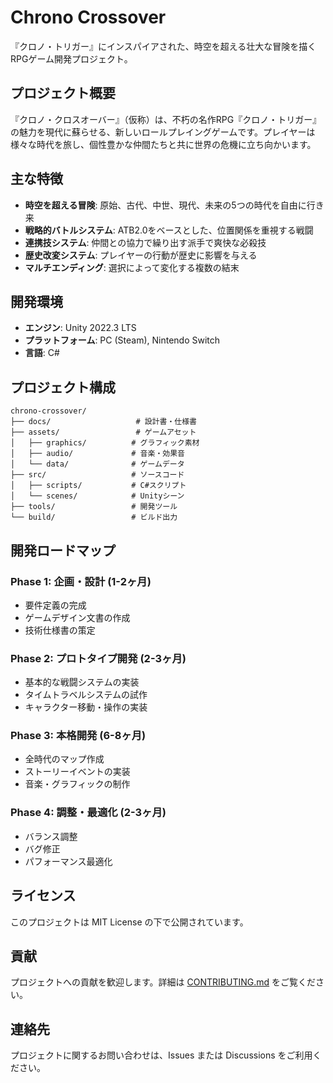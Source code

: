 # Chrono Crossover

『クロノ・トリガー』にインスパイアされた、時空を超える壮大な冒険を描くRPGゲーム開発プロジェクト。

## プロジェクト概要

『クロノ・クロスオーバー』（仮称）は、不朽の名作RPG『クロノ・トリガー』の魅力を現代に蘇らせる、新しいロールプレイングゲームです。プレイヤーは様々な時代を旅し、個性豊かな仲間たちと共に世界の危機に立ち向かいます。

## 主な特徴

- **時空を超える冒険**: 原始、古代、中世、現代、未来の5つの時代を自由に行き来
- **戦略的バトルシステム**: ATB2.0をベースとした、位置関係を重視する戦闘
- **連携技システム**: 仲間との協力で繰り出す派手で爽快な必殺技
- **歴史改変システム**: プレイヤーの行動が歴史に影響を与える
- **マルチエンディング**: 選択によって変化する複数の結末

## 開発環境

- **エンジン**: Unity 2022.3 LTS
- **プラットフォーム**: PC (Steam), Nintendo Switch
- **言語**: C#

## プロジェクト構成

```
chrono-crossover/
├── docs/                   # 設計書・仕様書
├── assets/                 # ゲームアセット
│   ├── graphics/          # グラフィック素材
│   ├── audio/             # 音楽・効果音
│   └── data/              # ゲームデータ
├── src/                   # ソースコード
│   ├── scripts/           # C#スクリプト
│   └── scenes/            # Unityシーン
├── tools/                 # 開発ツール
└── build/                 # ビルド出力
```

## 開発ロードマップ

### Phase 1: 企画・設計 (1-2ヶ月)
- 要件定義の完成
- ゲームデザイン文書の作成
- 技術仕様書の策定

### Phase 2: プロトタイプ開発 (2-3ヶ月)
- 基本的な戦闘システムの実装
- タイムトラベルシステムの試作
- キャラクター移動・操作の実装

### Phase 3: 本格開発 (6-8ヶ月)
- 全時代のマップ作成
- ストーリーイベントの実装
- 音楽・グラフィックの制作

### Phase 4: 調整・最適化 (2-3ヶ月)
- バランス調整
- バグ修正
- パフォーマンス最適化

## ライセンス

このプロジェクトは MIT License の下で公開されています。

## 貢献

プロジェクトへの貢献を歓迎します。詳細は [CONTRIBUTING.md](CONTRIBUTING.md) をご覧ください。

## 連絡先

プロジェクトに関するお問い合わせは、Issues または Discussions をご利用ください。
